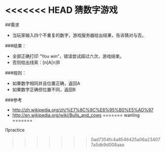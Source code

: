<<<<<<< HEAD
猜数字游戏
===========

##需求
* 当玩家输入四个不重复的数字，游戏服务器给出结果，告诉猜对与否。

###结果：
* 全部正确打印 ”You win”，错误尝试超过六次，游戏结束。
* 否则给出线索：[n]A[n]B

###规则：

* 如果数字相同并且位置正确，返回A
* 如果数字正确但位置不同，返回B

###参考
* http://zh.wikipedia.org/zh/%E7%8C%9C%E6%95%B0%E5%AD%97
* http://en.wikipedia.org/wiki/Bulls_and_cows
=======
wanling
=======

l1practice 
>>>>>>> 0ad7354fc4a8546425a06a234077a5db9d008aaa
